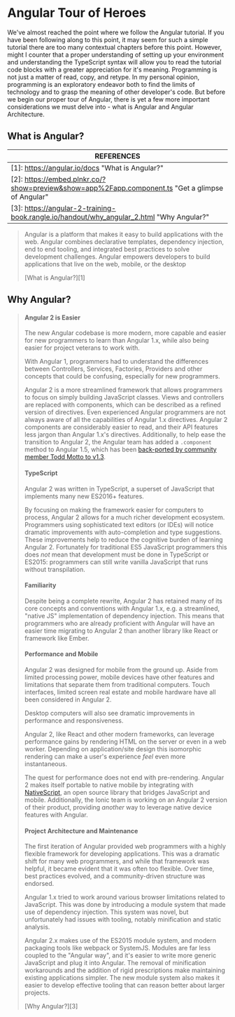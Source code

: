 # Angular Tour of Heroes

We've almost reached the point where we follow the Angular tutorial. If you have been following along to this point, it may seem for such a simple tutorial there are too many contextual chapters before this point. However, might I counter that a proper understanding of setting up your environment and understanding the TypeScript syntax will allow you to read the tutorial code blocks with a greater appreciation for it's meaning. Programming is not just a matter of read, copy, and retype. In my personal opinion, programming is an exploratory endeavor both to find the limits of technology and to grasp the meaning of other developer's code. But before we begin our proper tour of Angular, there is yet a few more important considerations we must delve into - what is Angular and Angular Architecture. 

## What is Angular?

| REFERENCES                               |
| ---------------------------------------- |
| [1]: https://angular.io/docs "What is Angular?" |
| [2]: https://embed.plnkr.co/?show=preview&show=app%2Fapp.component.ts "Get a glimpse of Angular" |
| [3]: https://angular-2-training-book.rangle.io/handout/why_angular_2.html "Why Angular?" |

> Angular is a platform that makes it easy to build applications with the web. Angular combines declarative templates, dependency injection, end to end tooling, and integrated best practices to solve development challenges. Angular empowers developers to build applications that live on the web, mobile, or the desktop
>
> [What is Angular?][1]

## Why Angular?

> #### Angular 2 is Easier
>
> The new Angular codebase is more modern, more capable and easier for new programmers to learn than Angular 1.x, while also being easier for project veterans to work with.
>
> With Angular 1, programmers had to understand the differences between Controllers, Services, Factories, Providers and other concepts that could be confusing, especially for new programmers.
>
> Angular 2 is a more streamlined framework that allows programmers to focus on simply building JavaScript classes. Views and controllers are replaced with components, which can be described as a refined version of directives. Even experienced Angular programmers are not always aware of all the capabilities of Angular 1.x directives. Angular 2 components are considerably easier to read, and their API features less jargon than Angular 1.x's directives. Additionally, to help ease the transition to Angular 2, the Angular team has added a `.component` method to Angular 1.5, which has been [back-ported by community member Todd Motto to v1.3](https://toddmotto.com/angular-component-method-back-ported-to-1.3/).
>
> #### TypeScript
>
> Angular 2 was written in TypeScript, a superset of JavaScript that implements many new ES2016+ features.
>
> By focusing on making the framework easier for computers to process, Angular 2 allows for a much richer development ecosystem. Programmers using sophisticated text editors (or IDEs) will notice dramatic improvements with auto-completion and type suggestions. These improvements help to reduce the cognitive burden of learning Angular 2. Fortunately for traditional ES5 JavaScript programmers this does *not* mean that development must be done in TypeScript or ES2015: programmers can still write vanilla JavaScript that runs without transpilation.
>
> #### Familiarity
>
> Despite being a complete rewrite, Angular 2 has retained many of its core concepts and conventions with Angular 1.x, e.g. a streamlined, "native JS" implementation of dependency injection. This means that programmers who are already proficient with Angular will have an easier time migrating to Angular 2 than another library like React or framework like Ember.
>
> #### Performance and Mobile
>
> Angular 2 was designed for mobile from the ground up. Aside from limited processing power, mobile devices have other features and limitations that separate them from traditional computers. Touch interfaces, limited screen real estate and mobile hardware have all been considered in Angular 2.
>
> Desktop computers will also see dramatic improvements in performance and responsiveness.
>
> Angular 2, like React and other modern frameworks, can leverage performance gains by rendering HTML on the server or even in a web worker. Depending on application/site design this isomorphic rendering can make a user's experience *feel* even more instantaneous.
>
> The quest for performance does not end with pre-rendering. Angular 2 makes itself portable to native mobile by integrating with [NativeScript](https://www.nativescript.org/), an open source library that bridges JavaScript and mobile. Additionally, the Ionic team is working on an Angular 2 version of their product, providing *another* way to leverage native device features with Angular.
>
> #### Project Architecture and Maintenance
>
> The first iteration of Angular provided web programmers with a highly flexible framework for developing applications. This was a dramatic shift for many web programmers, and while that framework was helpful, it became evident that it was often too flexible. Over time, best practices evolved, and a community-driven structure was endorsed.
>
> 
>
> Angular 1.x tried to work around various browser limitations related to JavaScript. This was done by introducing a module system that made use of dependency injection. This system was novel, but unfortunately had issues with tooling, notably minification and static analysis.
>
> Angular 2.x makes use of the ES2015 module system, and modern packaging tools like webpack or SystemJS. Modules are far less coupled to the "Angular way", and it's easier to write more generic JavaScript and plug it into Angular. The removal of minification workarounds and the addition of rigid prescriptions make maintaining existing applications simpler. The new module system also makes it easier to develop effective tooling that can reason better about larger projects.
>
> [Why Angular?][3]

